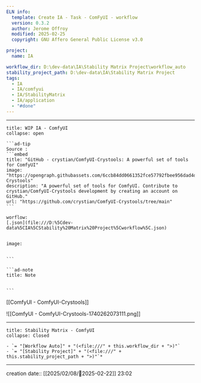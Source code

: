 ```yaml
---
ELN info:
  template: Create IA - Task - ComFyUI - workflow
  version: 0.3.2
  author: Jerome Offroy
  modified: 2025-02-25
  copyright: GNU Affero General Public License v3.0

project:
  name: IA

workflow_dir: D:\dev-data\IA\Stability Matrix Project\workflow_auto
stability_project_path: D:\dev-data\IA\Stability Matrix Project
tags:
  - IA
  - IA/comfyui
  - IA/StabilityMatrix
  - IA/application
  - "#done"
---
```


---
 
`````ad-example
title: WIP IA - ComfyUI
collapse: open

```ad-tip
Source : 
```embed
title: "GitHub - crystian/ComfyUI-Crystools: A powerful set of tools for ComfyUI"
image: "https://opengraph.githubassets.com/6ccb84dd0661352fce57792fbee956dad4dd9667e53d4d89c3a7c72ad1ea84b0/crystian/ComfyUI-Crystools"
description: "A powerful set of tools for ComfyUI. Contribute to crystian/ComfyUI-Crystools development by creating an account on GitHub."
url: "https://github.com/crystian/ComfyUI-Crystools/tree/main"
```

worflow:  
[.json](file:///D:%5Cdev-data%5CIA%5CStability%20Matrix%20Project%5Cworkflow%5C.json)


image:  


```

```ad-note
title: Note
 

```

`````

[[ComfyUI - ComfyUI-Crystools]]

![[ComfyUI - ComfyUI-Crystools-1740262073111.png]]


---

```ad-tip
title: Stability Matrix - ComfyUI
collapse: Closed

- `= "[Workflow Auto]" + "(<file:///" + this.workflow_dir + ">)"`
- `= "[Stability Project]" + "(<file:///" + this.stability_project_path + ">)"`*
```

---
creation date:: [[2025/02/08/📒2025-02-22]]  23:02




